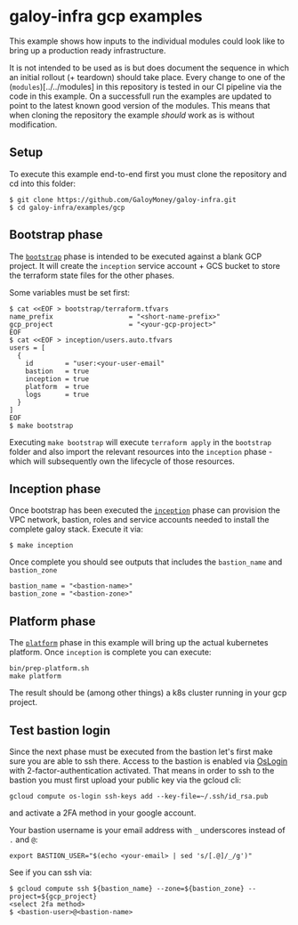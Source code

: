 # galoy-infra gcp examples

This example shows how inputs to the individual modules could look like to bring up a production ready infrastructure.

It is not intended to be used as is but does document the sequence in which an initial rollout (+ teardown) should take place.
Every change to one of the (`modules`)[../../modules] in this repository is tested in our CI pipeline via the code in this example.
On a successfull run the examples are updated to point to the latest known good version of the modules.
This means that when cloning the repository the example _should_ work as is without modification.

## Setup

To execute this example end-to-end first you must clone the repository and cd into this folder:
```
$ git clone https://github.com/GaloyMoney/galoy-infra.git
$ cd galoy-infra/examples/gcp
```

## Bootstrap phase

The [`bootstrap`](./bootstrap/main.tf) phase is intended to be executed against a blank GCP project.
It will create the `inception` service account + GCS bucket to store the terraform state files for the other phases.

Some variables must be set first:
```
$ cat <<EOF > bootstrap/terraform.tfvars
name_prefix                   = "<short-name-prefix>"
gcp_project                   = "<your-gcp-project>"
EOF
$ cat <<EOF > inception/users.auto.tfvars
users = [
  {
    id        = "user:<your-user-email"
    bastion   = true
    inception = true
    platform  = true
    logs      = true
  }
]
EOF
$ make bootstrap
```

Executing `make bootstrap` will execute `terraform apply` in the `bootstrap` folder and also import the relevant resources into the `inception` phase - which will subsequently own the lifecycle of those resources.

## Inception phase

Once bootstrap has been executed the [`inception`](./inception/main.tf) phase can provision the VPC network, bastion, roles and service accounts needed to install the complete galoy stack.
Execute it via:
```
$ make inception
```

Once complete you should see outputs that includes the `bastion_name` and `bastion_zone`
```
bastion_name = "<bastion-name>"
bastion_zone = "<bastion-zone>"
```

## Platform phase

The [`platform`](./platform/main.tf) phase in this example will bring up the actual kubernetes platform. Once `inception` is complete you can execute:
```
bin/prep-platform.sh
make platform
```
The result should be (among other things) a k8s cluster running in your gcp project.

## Test bastion login

Since the next phase must be executed from the bastion let's first make sure you are able to ssh there.
Access to the bastion is enabled via [OsLogin](https://cloud.google.com/compute/docs/oslogin) with 2-factor-authentication activated.
That means in order to ssh to the bastion you must first upload your public key via the gcloud cli:
```
gcloud compute os-login ssh-keys add --key-file=~/.ssh/id_rsa.pub
```
and activate a 2FA method in your google account.

Your bastion username is your email address with `_` underscores instead of `.` and `@`:
```
export BASTION_USER="$(echo <your-email> | sed 's/[.@]/_/g')"
```

See if you can ssh via:
```
$ gcloud compute ssh ${bastion_name} --zone=${bastion_zone} --project=${gcp_project}
<select 2fa method>
$ <bastion-user>@<bastion-name>
```
